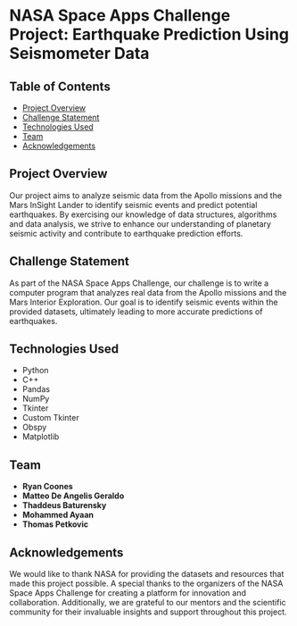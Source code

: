 # NASA Space Apps Challenge Project: Earthquake Prediction Using Seismometer Data

## Table of Contents
- [Project Overview](#project-overview)
- [Challenge Statement](#challenge-statement)
- [Technologies Used](#technologies-used)
- [Team](#team)
- [Acknowledgements](#acknowledgements)

## Project Overview
Our project aims to analyze seismic data from the Apollo missions and the Mars InSight Lander to identify seismic events and predict potential earthquakes. By exercising our knowledge of data structures, algorithms and data analysis, we strive to enhance our understanding of planetary seismic activity and contribute to earthquake prediction efforts.

## Challenge Statement
As part of the NASA Space Apps Challenge, our challenge is to write a computer program that analyzes real data from the Apollo missions and the Mars Interior Exploration. Our goal is to identify seismic events within the provided datasets, ultimately leading to more accurate predictions of earthquakes.

## Technologies Used
- Python
- C++
- Pandas
- NumPy
- Tkinter
- Custom Tkinter
- Obspy
- Matplotlib

## Team
- **Ryan Coones**
- **Matteo De Angelis Geraldo**
- **Thaddeus Baturensky**
- **Mohammed Ayaan**
- **Thomas Petkovic**

## Acknowledgements
We would like to thank NASA for providing the datasets and resources that made this project possible. A special thanks to the organizers of the NASA Space Apps Challenge for creating a platform for innovation and collaboration. Additionally, we are grateful to our mentors and the scientific community for their invaluable insights and support throughout this project.
